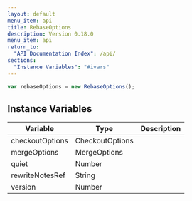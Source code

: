 ```yaml
---
layout: default
menu_item: api
title: RebaseOptions
description: Version 0.18.0
menu_item: api
return_to:
  "API Documentation Index": /api/
sections:
  "Instance Variables": "#ivars"
---
```


```js
var rebaseOptions = new RebaseOptions();
```

## <a name="ivars"></a>Instance Variables

| Variable | Type | Description |
| --- | --- | --- |
| <a name="checkoutOptions"></a>checkoutOptions | CheckoutOptions |  |
| <a name="mergeOptions"></a>mergeOptions | MergeOptions |  |
| <a name="quiet"></a>quiet | Number |  |
| <a name="rewriteNotesRef"></a>rewriteNotesRef | String |  |
| <a name="version"></a>version | Number |  |

